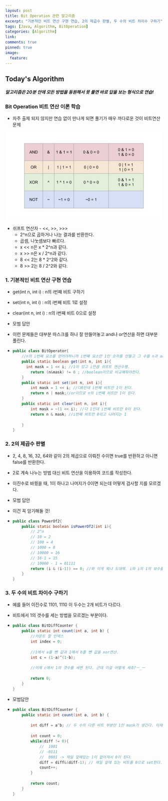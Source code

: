 ```yaml
---
layout: post
title: Bit Operation 관련 알고리즘
excerpt: "기본적인 비트 연산 구현 연습, 2의 제곱수 판별, 두 수의 비트 차이수 구하기"
tags: [Java, Algorithm, BitOperation]
categories: [Algorithm]
link:
comments: true
pinned: true
image:
  feature:
---
```


## Today's Algorithm

##### 알고리즘은 20분 안에 모든 방법을 동원해서 못 풀면 바로 답을 보는 형식으로 연습!

### Bit Operation 비트 연산 이론 학습

- 자주 출제 되지 않지만 연습 없이 만나게 되면 풀기가 매우 까다로운 것이 비트연산 문제

![](/img/2018-04-10-02.png)

- 쉬프트 연산자 - <<, >>, >>>
  - 2^n으로 곱하거나 나눈 결과를 반환한다.
  - 곱셈, 나눗셈보다 빠르다.
  - x << n은 x * 2^n과 같다.
  - x >> n은 x / 2^n과 같다.
  - 8 << 2는 8 * 2^2와 같다.
  - 8 >> 2는 8 / 2^2와 같다.



### 1. 기본적인 비트 연산 구현 연습

- get(int n, int i) : n의 i번째 비트 구하기

- set(int n, int i) : n의 i번째 비트 1로 설정

- clear(int n, int i) : n의 i번째 비트 0으로 설정

- 모범 답안

- 이런 문제들은 대부분 마스크를 하나 잘 만들어놓고 and나 or연산을 하면 대부분 풀린다.

- ```java
  public class BitOperator{
      //n의 i번째 요소를 얻어야하니까 i번째 요소만 1인 숫자를 만들고 그 수를 n과 and 연산을 하면 된다.
      public static boolean get(int n, int i){
      	int mask = 1 << i; //1이 있고 i만큼 쉬프트 연산수행.
          return (n&mask) != 0 ; //boolean이므로 비교해줘야한다.
      }
      public static int set(int n, int i){
          int mask = 1 << i; //다0인데 i번째 비트만 1이 된다.
          return n | mask;//or이므로 n의 i번째 비트만 1이 된다.
      }
      public static int clear(int n, int i){
          int mask = ~(1 << i); //다 1인데 i번째 비트만 0이 된다.
          return n & mask; //i번째 비트만 0이고 나머지는 1
          
      }
  }
  ```



### 2. 2의 제곱수 판별

- 2, 4, 8, 16, 32, 64와 같이 2의 제곱으로 이뤄진 수이면 true를 반환하고 아니면 false를 반환한다.

- 2로 계속 나누는 방법 대신 비트 연산을 이용하여 코드를 작성한다.

- 이진수로 바꿨을 때, 1이 하나고 나머지가 0이면 되는데 어떻게 검사할 지를 모르겠다.

- 모범 답안

- 이건 꼭 암기해둘 것!

- ```java
  public class PowerOf2{
      public static boolean isPowerOf2(int i){
          // 2^n 
          // 10 = 2
          // 100 = 4
          // 1000 = 8
          // 10000 = 16
          // 16-1 = 15
          // 10000 - 1 = 01111
          return (i & (i-1)) == 0; //와 이게 뭐냐 도대체. i와 i의 1의 보수를 and 연산하는 것! 만약 이 때 2의 제곱수라면 모두 0이 된다. 따라서 0.
      }
  }
  ```



### 3. 두 수의 비트 차이수 구하기

- 예를 들어 이진수로 1101, 1110 이 두수는 2개 비트가 다르다.

- 비트에서 1의 갯수를 세는 방법을 모르겠는 부분이다.

- ```java
  public class BitDiffCounter {
      public static int count(int a, int b) {
          //카운트 할 인덱스
          int index = 0;
          
          //1에서 a를 뺀 값과 1에서 b를 뺀 값을 xor연산.
          int c = (1-a)^(1-b);
          
          //이제 c에서 1의 갯수를 세면 된다. 근데 이걸 어떻게 세쥬?ㅡ_ㅡ 
          
          return 0;
      }
  }
  ```

- 모범답안

- ```java
  public class BitDiffCounter {
      public static int count(int a, int b) {
  		
          int diff = a^b; // 두 수의 다른 비트 부분만 1인 mask가 생긴다. 이제 diff에서 1의 개수만 세면 된다. 로직은 같군.
          
          int count = 0;
          while(diff != 0){
              //  1001
              // -0111
              //  0001 -> 제일 앞에있는 1이 없어져서 0이 된다.
              diff = diff&(diff-1); // 제일 앞에 있는 비트를 0으로 set한다. 계속 반복하면서 맨 앞자리를 0으로 셋하고 count를 올린다. 어차피 원래 0인 경우는 그 자리수를 건너뛰고 다음 자리 수의 1을 없애는 것. 그리고 결국 마지막 자리까지 0이 되면 반복문이 종료된다.
              count++;
          }
          
          return count;
      }
  }
  ```

